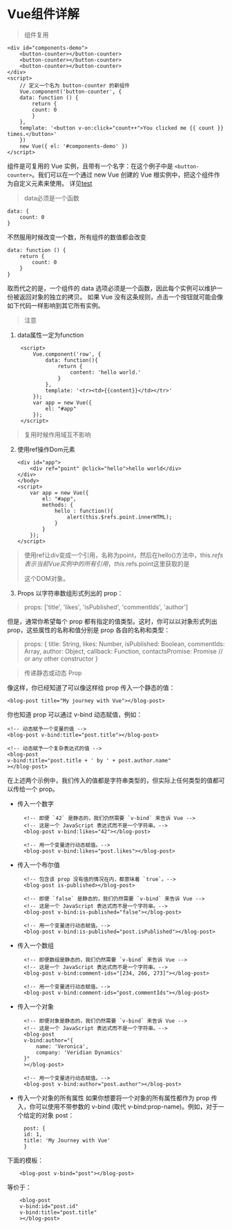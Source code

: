 # Vue组件详解

>组件复用

    <div id="components-demo">
        <button-counter></button-counter>
        <button-counter></button-counter>
        <button-counter></button-counter>
    </div>
    <script>
        // 定义一个名为 button-counter 的新组件
        Vue.component('button-counter', {
        data: function () {
            return {
            count: 0
            }
        },
        template: '<button v-on:click="count++">You clicked me {{ count }} times.</button>'
        })
        new Vue({ el: '#components-demo' })
    </script>

组件是可复用的 Vue 实例，且带有一个名字：在这个例子中是 `<button-counter>`。我们可以在一个通过 new Vue 创建的 Vue 根实例中，把这个组件作为自定义元素来使用。
详见[test](test.html)
> data必须是一个函数

    data: {
        count: 0
    }
不然服用时候改变一个数，所有组件的数值都会改变

    data: function () {
        return {
            count: 0
        }
    }
取而代之的是，一个组件的 data 选项必须是一个函数，因此每个实例可以维护一份被返回对象的独立的拷贝。
如果 Vue 没有这条规则，点击一个按钮就可能会像如下代码一样影响到其它所有实例。

>注意

1. data属性一定为function
    
        <script>
            Vue.component('row', {
                data: function(){
                    return {
                        content: 'hello world.'
                    }
                },
                template: '<tr><td>{{content}}</td></tr>'
            });
            var app = new Vue({
                el: "#app"
            });
        </script>
>复用时候作用域互不影响
2.  使用ref操作Dom元素

        <div id="app">
            <div ref="point" @click="hello">hello world</div>
        </div>
        </body>
        <script>
            var app = new Vue({
                el: "#app",
                methods: {
                    hello : function(){
                        alert(this.$refs.point.innerHTML);
                    }
                }
            });
        </script>
>使用ref让div变成一个引用，名称为point，然后在hello()方法中，this.$refs表示当前Vue实例中的所有引用，this.$refs.point这里获取的是<div ref="point">这个DOM对象。
3. Props
以字符串数组形式列出的 prop：
>props: ['title', 'likes', 'isPublished', 'commentIds', 'author']

但是，通常你希望每个 prop 都有指定的值类型。这时，你可以以对象形式列出 prop，这些属性的名称和值分别是 prop 各自的名称和类型：
>props: {
  title: String,
  likes: Number,
  isPublished: Boolean,
  commentIds: Array,
  author: Object,
  callback: Function,
  contactsPromise: Promise // or any other constructor
}

>传递静态或动态 Prop

像这样，你已经知道了可以像这样给 prop 传入一个静态的值：

    <blog-post title="My journey with Vue"></blog-post>
你也知道 prop 可以通过 v-bind 动态赋值，例如：

    <!-- 动态赋予一个变量的值 -->
    <blog-post v-bind:title="post.title"></blog-post>

    <!-- 动态赋予一个复杂表达式的值 -->
    <blog-post
    v-bind:title="post.title + ' by ' + post.author.name"
    ></blog-post>
在上述两个示例中，我们传入的值都是字符串类型的，但实际上任何类型的值都可以传给一个 prop。
- 传入一个数字

        <!-- 即便 `42` 是静态的，我们仍然需要 `v-bind` 来告诉 Vue -->
        <!-- 这是一个 JavaScript 表达式而不是一个字符串。-->
        <blog-post v-bind:likes="42"></blog-post>

        <!-- 用一个变量进行动态赋值。-->
        <blog-post v-bind:likes="post.likes"></blog-post>
- 传入一个布尔值

        <!-- 包含该 prop 没有值的情况在内，都意味着 `true`。-->
        <blog-post is-published></blog-post>

        <!-- 即便 `false` 是静态的，我们仍然需要 `v-bind` 来告诉 Vue -->
        <!-- 这是一个 JavaScript 表达式而不是一个字符串。-->
        <blog-post v-bind:is-published="false"></blog-post>

        <!-- 用一个变量进行动态赋值。-->
        <blog-post v-bind:is-published="post.isPublished"></blog-post>
- 传入一个数组

        <!-- 即便数组是静态的，我们仍然需要 `v-bind` 来告诉 Vue -->
        <!-- 这是一个 JavaScript 表达式而不是一个字符串。-->
        <blog-post v-bind:comment-ids="[234, 266, 273]"></blog-post>

        <!-- 用一个变量进行动态赋值。-->
        <blog-post v-bind:comment-ids="post.commentIds"></blog-post>
- 传入一个对象

        <!-- 即便对象是静态的，我们仍然需要 `v-bind` 来告诉 Vue -->
        <!-- 这是一个 JavaScript 表达式而不是一个字符串。-->
        <blog-post
        v-bind:author="{
            name: 'Veronica',
            company: 'Veridian Dynamics'
        }"
        ></blog-post>

        <!-- 用一个变量进行动态赋值。-->
        <blog-post v-bind:author="post.author"></blog-post>
- 传入一个对象的所有属性
如果你想要将一个对象的所有属性都作为 prop 传入，你可以使用不带参数的 v-bind (取代 v-bind:prop-name)。例如，对于一个给定的对象 post：

        post: {
        id: 1,
        title: 'My Journey with Vue'
        }
下面的模板：

        <blog-post v-bind="post"></blog-post>
等价于：

        <blog-post
        v-bind:id="post.id"
        v-bind:title="post.title"
        ></blog-post>

